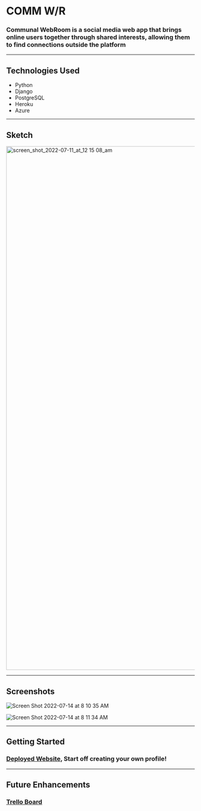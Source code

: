 # COMM W/R
### Communal WebRoom is a social media web app that brings online users together through shared interests, allowing them to find connections outside the platform
---
## Technologies Used
- Python
- Django
- PostgreSQL
- Heroku
- Azure
---
## Sketch
<img width="1398" alt="screen_shot_2022-07-11_at_12 15 08_am" src="https://user-images.githubusercontent.com/104251298/178989989-0009995c-3dc1-48eb-ac59-f34fc223a124.png">

---
## Screenshots
![Screen Shot 2022-07-14 at 8 10 35 AM](https://user-images.githubusercontent.com/104251298/178990802-c8fcdb7c-7f76-40ee-a5c3-d1aa4d6bb431.png)

![Screen Shot 2022-07-14 at 8 11 34 AM](https://user-images.githubusercontent.com/104251298/178990387-9b6cf863-d5fd-434a-b499-7e5e16f12b0a.png)

---
## Getting Started
### [Deployed Website](https://comm-w-r.herokuapp.com/), Start off creating your own profile!
---
## Future Enhancements
### [Trello Board](https://trello.com/b/9L0btogJ/communal-webroom)
